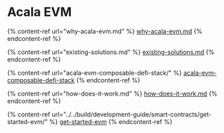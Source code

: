 # Acala EVM

{% content-ref url="why-acala-evm.md" %}
[why-acala-evm.md](why-acala-evm.md)
{% endcontent-ref %}

{% content-ref url="existing-solutions.md" %}
[existing-solutions.md](existing-solutions.md)
{% endcontent-ref %}

{% content-ref url="acala-evm-composable-defi-stack/" %}
[acala-evm-composable-defi-stack](acala-evm-composable-defi-stack/)
{% endcontent-ref %}

{% content-ref url="how-does-it-work.md" %}
[how-does-it-work.md](how-does-it-work.md)
{% endcontent-ref %}

{% content-ref url="../../build/development-guide/smart-contracts/get-started-evm/" %}
[get-started-evm](../../build/development-guide/smart-contracts/get-started-evm/)
{% endcontent-ref %}

